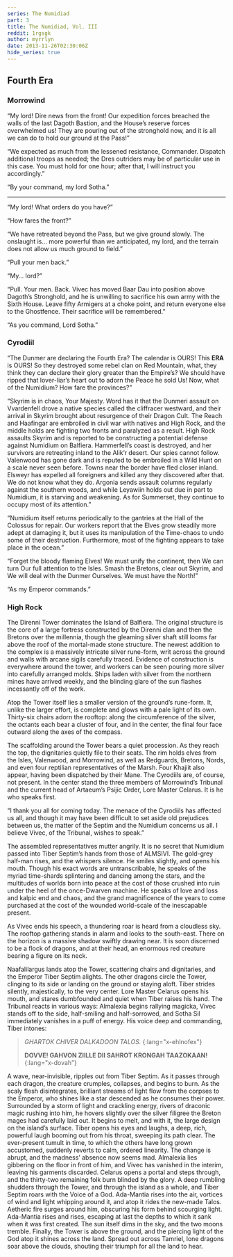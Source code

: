 ```yaml
---
series: The Numidiad
part: 3
title: The Numidiad, Vol. III
reddit: 1rgsgk
author: myrrlyn
date: 2013-11-26T02:30:06Z
hide_series: true
---
```


## Fourth Era

### Morrowind

“My lord! Dire news from the front! Our expedition forces breached the walls of
the last Dagoth Bastion, and the House’s reserve forces overwhelmed us! They are
pouring out of the stronghold now, and it is all we can do to hold our ground at
the Pass!”

“We expected as much from the lessened resistance, Commander. Dispatch
additional troops as needed; the Dres outriders may be of particular use in this
case. You must hold for one hour; after that, I will instruct you accordingly.”

“By your command, my lord Sotha.”

----

“My lord! What orders do you have?”

“How fares the front?”

“We have retreated beyond the Pass, but we give ground slowly. The onslaught is…
more powerful than we anticipated, my lord, and the terrain does not allow us
much ground to field.”

“Pull your men back.”

“My… lord?”

“Pull. Your men. Back. Vivec has moved Baar Dau into position above Dagoth’s
Stronghold, and he is unwilling to sacrifice his own army with the Sixth House.
Leave fifty Armigers at a choke point, and return everyone else to the
Ghostfence. Their sacrifice will be remembered.”

“As you command, Lord Sotha.”

### Cyrodiil

“The Dunmer are declaring the Fourth Era? The calendar is OURS! This **ERA** is
OURS! So they destroyed some rebel clan on Red Mountain, what, they think they
can declare their glory greater than the Empire’s? We should have ripped that
lover-liar’s heart out to adorn the Peace he sold Us! Now, what of the Numidium?
How fare the provinces?”

“Skyrim is in chaos, Your Majesty. Word has it that the Dunmeri assault on
Vvardenfell drove a native species called the cliffracer westward, and their
arrival in Skyrim brought about resurgence of their Dragon Cult. The Reach and
Haafingar are embroiled in civil war with natives and High Rock, and the middle
holds are fighting two fronts and paralyzed as a result. High Rock assaults
Skyrim and is reported to be constructing a potential defense against Numidium
on Balfiera. Hammerfell’s coast is destroyed, and her survivors are retreating
inland to the Alik’r desert. Our spies cannot follow. Valenwood has gone dark
and is reputed to be embroiled in a Wild Hunt on a scale never seen before.
Towns near the border have fled closer inland. Elsweyr has expelled all
foreigners and killed any they discovered after that. We do not know what they
do. Argonia sends assault columns regularly against the southern woods, and
while Leyawiin holds out due in part to Numidium, it is starving and weakening.
As for Summerset, they continue to occupy most of its attention.”

“Numidium itself returns periodically to the gantries at the Hall of the
Colossus for repair. Our workers report that the Elves grow steadily more adept
at damaging it, but it uses its manipulation of the Time-chaos to undo some of
their destruction. Furthermore, most of the fighting appears to take place in
the ocean.”

“Forget the bloody flaming Elves! We must unify the continent, then We can turn
Our full attention to the Isles. Smash the Bretons, clear out Skyrim, and We
will deal with the Dunmer Ourselves. We must have the North!”

“As my Emperor commands.”

### High Rock

The Direnni Tower dominates the Island of Balfiera. The original structure is
the core of a large fortress constructed by the Direnni clan and then the
Bretons over the millennia, though the gleaming silver shaft still looms far
above the roof of the mortal-made stone structure. The newest addition to the
complex is a massively intricate silver rune-form, writ across the ground and
walls with arcane sigils carefully traced. Evidence of construction is
everywhere around the tower, and workers can be seen pouring more silver into
carefully arranged molds. Ships laden with silver from the northern mines have
arrived weekly, and the blinding glare of the sun flashes incessantly off of
the work.

Atop the Tower itself lies a smaller version of the ground’s rune-form. It,
unlike the larger effort, is complete and glows with a pale light of its own.
Thirty-six chairs adorn the rooftop: along the circumference of the silver, the
octants each bear a cluster of four, and in the center, the final four face
outward along the axes of the compass.

The scaffolding around the Tower bears a quiet procession. As they reach the
top, the dignitaries quietly file to their seats. The rim holds elves from the
Isles, Valenwood, and Morrowind, as well as Redguards, Bretons, Nords, and even
four reptilian representatives of the Marsh. Four Khajiit also appear, having
been dispatched by their Mane. The Cyrodiils are, of course, not present. In the
center stand the three members of Morrowind’s Tribunal and the current head of
Artaeum’s Psijic Order, Lore Master Celarus. It is he who speaks first.

“I thank you all for coming today. The menace of the Cyrodiils has affected us
all, and though it may have been difficult to set aside old prejudices between
us, the matter of the Septim and the Numidium concerns us all. I believe Vivec,
of the Tribunal, wishes to speak.”

The assembled representatives mutter angrily. It is no secret that Numidium
passed into Tiber Septim’s hands from those of ALMSIVI. The gold-grey half-man
rises, and the whispers silence. He smiles slightly, and opens his mouth. Though
his exact words are untranscribable, he speaks of the myriad time-shards
splintering and dancing among the stars, and the multitudes of worlds born into
peace at the cost of those crushed into ruin under the heel of the once-Dwarven
machine. He speaks of love and loss and kalpic end and chaos, and the grand
magnificence of the years to come purchased at the cost of the wounded
world-scale of the inescapable present.

As Vivec ends his speech, a thundering roar is heard from a cloudless sky. The
rooftop gathering stands in alarm and looks to the south-east. There on the
horizon is a massive shadow swiftly drawing near. It is soon discerned to be a
flock of dragons, and at their head, an enormous red creature bearing a figure
on its neck.

Naafalilargus lands atop the Tower, scattering chairs and dignitaries, and the
Emperor Tiber Septim alights. The other dragons circle the Tower, clinging to
its side or landing on the ground or staying aloft. Tiber strides silently,
majestically, to the very center. Lore Master Celarus opens his mouth, and
stares dumbfounded and quiet when Tiber raises his hand. The Tribunal reacts in
various ways: Almalexia begins rallying magicka, Vivec stands off to the side,
half-smiling and half-sorrowed, and Sotha Sil immediately vanishes in a puff of
energy. His voice deep and commanding, Tiber intones:

> *GHARTOK CHIVER DALKADOON TALOS.*
> {:lang="x-ehlnofex"}
>
> **DOVVE! GAHVON ZIILLE DII SAHROT KRONGAH TAAZOKAAN!**
> {:lang="x-dovah"}

A wave, near-invisible, ripples out from Tiber Septim. As it passes through each
dragon, the creature crumples, collapses, and begins to burn. As the scaly flesh
disintegrates, brilliant streams of light flow from the corpses to the Emperor,
who shines like a star descended as he consumes their power. Surrounded by a
storm of light and crackling energy, rivers of draconic magic rushing into him,
he hovers slightly over the silver filigree the Breton mages had carefully laid
out. It begins to melt, and with it, the large design on the island’s surface.
Tiber opens his eyes and laughs, a deep, rich, powerful laugh booming out from
his throat, sweeping its path clear. The ever-present tumult in time, to which
the others have long grown accustomed, suddenly reverts to calm, ordered
linearity. The change is abrupt, and the madness’ absence now seems mad.
Almalexia lies gibbering on the floor in front of him, and Vivec has vanished in
the interim, leaving his garments discarded. Celarus opens a portal and steps
through, and the thirty-two remaining folk burn blinded by the glory. A deep
rumbling shudders through the Tower, and through the island as a whole, and
Tiber Septim roars with the Voice of a God. Ada-Mantia rises into the air,
vortices of wind and light whipping around it, and atop it rides the new-made
Talos. Aetheric fire surges around him, obscuring his form behind scourging
light. Ada-Mantia rises and rises, escaping at last the depths to which it sank
when it was first created. The sun itself dims in the sky, and the two moons
tremble. Finally, the Tower is above the ground, and the piercing light of the
God atop it shines across the land. Spread out across Tamriel, lone dragons soar
above the clouds, shouting their triumph for all the land to hear.
